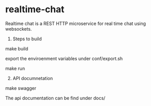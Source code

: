 # realtime-chat

Realtime chat is a REST HTTP microservice for real time chat using websockets.

1. Steps to build

make build

export the enviroenment variables under conf/export.sh

make run

2. API documnetation

make swagger

The api documentation can be find under docs/




